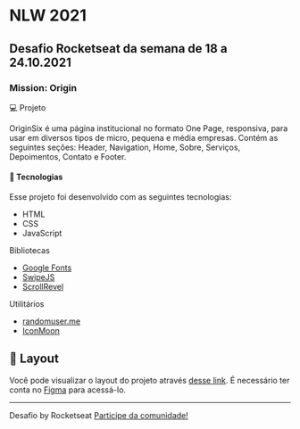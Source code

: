 # NLW 2021 

## Desafio Rocketseat da semana de 18 a 24.10.2021

### Mission: Origin
💻     Projeto

OriginSix é uma página institucional no formato One Page, responsiva, para usar em diversos tipos de micro, pequena e média empresas. Contém as seguintes seções: Header, Navigation, Home, Sobre, Serviços, Depoimentos, Contato e Footer.


#### 🚀   Tecnologias

Esse projeto foi desenvolvido com as seguintes tecnologias:

- HTML
- CSS
- JavaScript

Bibliotecas

- [Google Fonts](https://fonts.google.com/)
- [SwipeJS](https://github.com/nolimits4web/Swiper)
- [ScrollRevel](https://scrollrevealjs.org)

Utilitários

- [randomuser.me](https://randomuser.me/photos)
- [IconMoon](https://icomoon.io/app/#/select)

## 🔖 Layout

Você pode visualizar o layout do projeto através [desse link](https://www.figma.com/file/wYmuRHU2FPiqZMfbdCdtuA/Origin-Six-(Community)?node-id=104%3A0). É necessário ter conta no [Figma](https://figma.com) para acessá-lo.


---

Desafio by Rocketseat [Participe da comunidade!](https://discordapp.com/invite/gCRAFhc)